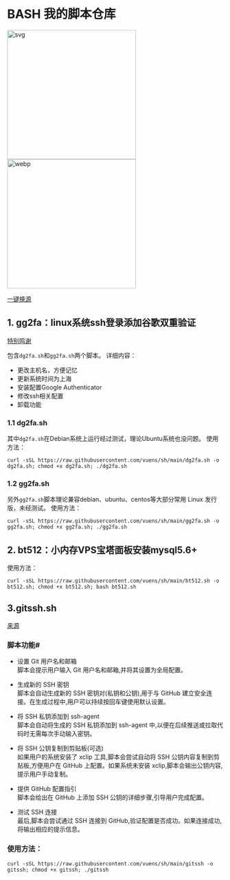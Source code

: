 # BASH 我的脚本仓库
<img src="bg-triangles.svg" alt="svg" width="300" >   <img src="bg-triangles.4gxfwd3v1880[1].webp" alt="webp" width="300" >


[一键换源](https://linuxmirrors.cn/use/)

## 1. gg2fa：linux系统ssh登录添加谷歌双重验证
[特别鸣谢](https://www.infvie.com/ops-notes/google-authenticator-sshd.html)

包含`dg2fa.sh`和`gg2fa.sh`两个脚本。
详细内容：
- 更改主机名，方便记忆
- 更新系统时间为上海
- 安装配置Google Authenticator
- 修改ssh相关配置
- 卸载功能

### 1.1 dg2fa.sh
其中`dg2fa.sh`在Debian系统上运行经过测试，理论Ubuntu系统也没问题。
使用方法：
```
curl -sSL https://raw.githubusercontent.com/vuens/sh/main/dg2fa.sh -o dg2fa.sh; chmod +x dg2fa.sh; ./dg2fa.sh
```
### 1.2 gg2fa.sh
另外`gg2fa.sh`脚本理论兼容debian、ubuntu、centos等大部分常用 Linux 发行版，未经测试。
使用方法：
```
curl -sSL https://raw.githubusercontent.com/vuens/sh/main/gg2fa.sh -o gg2fa.sh; chmod +x gg2fa.sh; ./gg2fa.sh
```
## 2. bt512：小内存VPS宝塔面板安装mysql5.6+
使用方法：
```
curl -sSL https://raw.githubusercontent.com/vuens/sh/main/bt512.sh -o bt512.sh; chmod +x bt512.sh; bash bt512.sh
```
## 3.gitssh.sh<br/>
[来源](https://www.cnblogs.com/gupingan/p/18208386)
### 脚本功能#
- 设置 Git 用户名和邮箱<br/>
脚本会提示用户输入 Git 用户名和邮箱,并将其设置为全局配置。

- 生成新的 SSH 密钥<br/>
脚本会自动生成新的 SSH 密钥对(私钥和公钥),用于与 GitHub 建立安全连接。在生成过程中,用户可以持续按回车键使用默认设置。

- 将 SSH 私钥添加到 ssh-agent<br/>
脚本会自动将生成的 SSH 私钥添加到 ssh-agent 中,以便在后续推送或拉取代码时无需每次手动输入密钥。

- 将 SSH 公钥复制到剪贴板(可选)<br/>
如果用户的系统安装了 xclip 工具,脚本会尝试自动将 SSH 公钥内容复制到剪贴板,方便用户在 GitHub 上配置。如果系统未安装 xclip,脚本会输出公钥内容,提示用户手动复制。

- 提供 GitHub 配置指引<br/>
脚本会给出在 GitHub 上添加 SSH 公钥的详细步骤,引导用户完成配置。

- 测试 SSH 连接<br/>
最后,脚本会尝试通过 SSH 连接到 GitHub,验证配置是否成功。如果连接成功,将输出相应的提示信息。
### 使用方法：
```
curl -sSL https://raw.githubusercontent.com/vuens/sh/main/gitssh -o gitssh; chmod +x gitssh; ./gitssh
```
